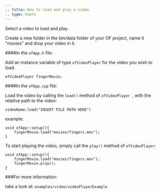 ```yaml
---
.. title: How to load and play a video
.. type: howto
---
```


Select a video to load and play. 

Create a new folder in the bin/data folder of your OF project, name it "movies" and drop your video in it. 

####In the ```ofApp.h``` file: 

Add an instance variable of type ```ofVideoPlayer``` for the video you wish to load.

 	ofVideoPlayer fingerMovie;

####In the ```ofApp.cpp``` file:

Load the video by calling the ```load()``` method of ```ofVideoPlayer ```, with the relative path to the video:

	videoName.load("INSERT FILE PATH HERE")
	
example:

	void ofApp::setup(){
		fingerMovie.load("movies/fingers.mov");
	}
	
To start playing the video, simply call the ```play()``` method of ```ofVideoPlayer```:

	void ofApp::setup(){
		fingerMovie.load("movies/fingers.mov");
		fingerMovie.play();
	}
	
###For more information:

take a look at: ```examples/video/videoPlayerExample```
